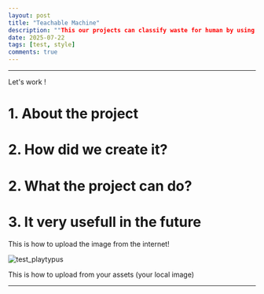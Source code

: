 ```yaml
---
layout: post
title: "Teachable Machine"
description: ""This our projects can classify waste for human by using AI"
date: 2025-07-22
tags: [test, style]
comments: true
---
```


---
Let's work !

# 1. About the project

# 2. How did we create it?

# 2. What the project can do?

# 3. It very usefull in the future

This is how to upload the image from the internet!

![test_playtypus](https://Platypus232-perry.github.io/paper-jekyll-theme/assets/images/platypus.jpg)

This is how to upload from your assets (your local image)

---
